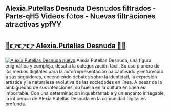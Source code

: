 ## Alexia.Putellas Desnuda D𝚎sn𝚞dos filtr𝚊dos - Parts-qH5 Vid𝚎os f𝚘tos - N𝚞evas filtr𝚊ciones atr𝚊ctivas ypfYY

# <h2><a href="http://mbccaml.tromn.icu/?c=Alexia.Putellas+Desnuda">🔗👉👉👉 Alexia.Putellas Desnuda 🔗🔗</a></h2>

[![Alexia.Putellas Desnuda nuevo](https://i.imgur.com/pEAQMta.gif)](http://mbccaml.tromn.icu/?c=Alexia.Putellas+Desnuda)
Alexia.Putellas Desnuda, una figura enigmática y compleja, desafía la categorización fácil. Su uso pionero de los medios digitales para la autorrepresentación ha cautivado y enfurecido a sus seguidores, encendiendo debates sobre la identidad, la expresión artística y la naturaleza evolutiva de las sociedades en línea. A pesar de la ambigüedad de sus intenciones, su huella en la cultura en línea es imborrable. Con una determinación inquebrantable y un encanto innegable, la influencia de Alexia.Putellas Desnuda en la comunidad digital es profunda.
